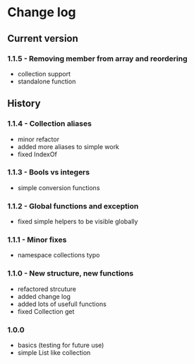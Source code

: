 # Change log
## Current version
### 1.1.5 - Removing member from array and reordering
- collection support
- standalone function

## History
### 1.1.4 - Collection aliases
- minor refactor
- added more aliases to simple work
- fixed IndexOf

### 1.1.3 - Bools vs integers
- simple conversion functions

### 1.1.2 - Global functions and exception
- fixed simple helpers to be visible globally

### 1.1.1 - Minor fixes
- namespace collections typo

### 1.1.0 - New structure, new functions
- refactored strcuture
- added change log
- added lots of usefull functions
- fixed Collection get

### 1.0.0
- basics (testing for future use)
- simple List like collection
